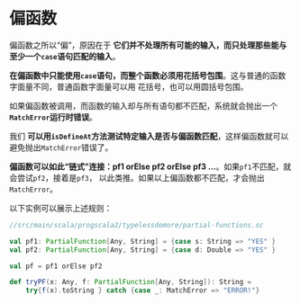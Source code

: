 偏函数
==============================================================
偏函数之所以“偏”，原因在于 **它们并不处理所有可能的输入，而只处理那些能与至少一个`case`语句匹配的输入**。

**在偏函数中只能使用`case`语句，而整个函数必须用花括号包围**。这与普通的函数字面量不同，普通函数字面量可以用
花括号，也可以用圆括号包围。

如果偏函数被调用，而函数的输入却与所有语句都不匹配，系统就会抛出一个 **`MatchError`运行时错误**。

我们 **可以用`isDefineAt`方法测试特定输入是否与偏函数匹配**，这样偏函数就可以避免抛出`MatchError`错误了。

**偏函数可以如此“链式”连接：pf1 orElse pf2 orElse pf3 ...**。如果`pf1`不匹配，就会尝试`pf2`，接着是`pf3`，
以此类推。如果以上偏函数都不匹配，才会抛出`MatchError`。

以下实例可以展示上述规则：
```scala
//src/main/scala/progscala2/typelessdomore/partial-functions.sc

val pf1: PartialFunction[Any, String] = {case s: String => "YES" }                   //1
val pf2: PartialFunction[Any, String] = {case d: Double => "YES" }                   //2

val pf = pf1 orElse pf2                                                              //3

def tryPF(x: Any, f: PartialFunction[Any, String]): String =                         //4
    try{f(x).toString } catch {case _: MatchError => "ERROR!"}
```
